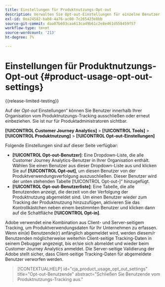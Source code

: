 ```yaml
---
title: Einstellungen für Produktnutzungs-Opt-out
description: Verwalten Sie Opt-out-Einstellungen für einzelne Benutzer in Ihrer Organisation.
exl-id: 0ea24582-bab8-4a76-ac00-7c265423e8bb
source-git-commit: daa07b603caa613ca49b61c2e8e461d558459f57
workflow-type: tm+mt
source-wordcount: '213'
ht-degree: 7%

---
```


# Einstellungen für Produktnutzungs-Opt-out {#product-usage-opt-out-settings}

{{release-limited-testing}}

Auf der _Opt-out_ Einstellungen“ können Sie Benutzer innerhalb Ihrer Organisation vom Produktnutzungs-Tracking ausschließen oder erneut einbeziehen. Sie ist nur für Produktadministratoren sichtbar.

**[!UICONTROL Customer Journey Analytics]** > **[!UICONTROL Tools]** > **[!UICONTROL Produktnutzung]** > **[!UICONTROL Opt-out-Einstellungen]**

Folgende Einstellungen sind auf dieser Seite verfügbar:

* **[!UICONTROL Opt-out-Benutzer]**: Eine Dropdown-Liste, die alle Customer Journey Analytics-Benutzer in Ihrer Organisation enthält. Wählen Sie einen Benutzer aus dieser Dropdown-Liste aus und klicken Sie auf **[!UICONTROL Opt-out]**, um diesen Benutzer von der Produktverwendungsverfolgung auszuschließen. Dieser Benutzer wird der unten stehenden Tabelle [!UICONTROL Opt-out-]&quot; hinzugefügt.
* **[!UICONTROL Opt-out-Benutzerliste]**: Eine Tabelle, die alle Benutzenden anzeigt, die derzeit von der Verfolgung der Produktnutzung abgemeldet sind. Um einen Benutzer wieder zum Tracking der Produktnutzung hinzuzufügen, aktivieren Sie das Kontrollkästchen neben einem bestimmten Benutzer und klicken dann auf die Schaltfläche **[!UICONTROL Opt-in]**.

Adobe verwendet eine Kombination aus Client- und Server-seitigem Tracking, um Produktverwendungsdaten für Ihr Unternehmen zu erfassen. Wenn ein(e) Benutzende(r) anfänglich abgemeldet wird, werden diesem/r Benutzenden möglicherweise weiterhin Client-seitige Tracking-Daten in seinem Debugger angezeigt, bis er/sie sich abmeldet und wieder beim Customer Journey Analytics anmeldet. Die Server-seitige Validierung der Adobe stellt sicher, dass Client-seitige Tracking-Daten für abgemeldete Benutzer verworfen werden.

>[!CONTEXTUALHELP]
>id="cja_product_usage_opt_out_settings"
>title="Opt-out-Benutzende"
>abstract="Schließen Sie Benutzende vom Produktnutzungs-Tracking aus."
